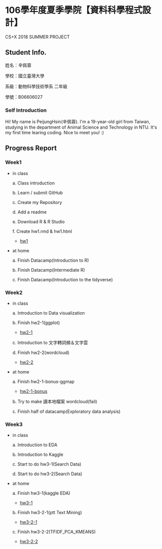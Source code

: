 # 106學年度夏季學院【資料科學程式設計】
CS+X 2018 SUMMER PROJECT
## Student Info.
姓名：辛佩蓉

學校：國立臺灣大學

系級：動物科學技術學系 二年級

學號：B06606027
### Self Introduction 
 Hi! My name is PeijungHsin(辛佩蓉). I'm a 19-year-old girl from Taiwan, studying in the department of Animal Science and Technology in NTU. It's my first time learing coding. Nice to meet you! :)
## Progress Report
### Week1
* in class

  a. Class introduction

  b. Learn / submit GitHub

  c. Create my Repository

  d. Add a readme

  e. Download R & R Studio

  f. Create hw1.rmd & hw1.html
    + [hw1](https://peijunghsin.github.io/CSXsppjhsin/Week1/hw1.html)

* at home

  a. Finish Datacamp(​Introduction to R)

  b. Finish Datacamp(​Intermediate R​)

  c. Finish Datacamp(​​Introduction to the tidyverse​)

### Week2
* in class

  a. Introduction to Data visualization

  b. Finish hw2-1(ggplot)
    + [hw2-1](https://peijunghsin.github.io/CSXsppjhsin/Week2/hw2-1-data視覺化/hw2-1.html)

  c. Introduction to 文字轉詞頻＆文字雲

  d. Finish hw2-2(​​wordcloud)

    + [hw2-2](https://peijunghsin.github.io/CSXsppjhsin/Week2/hw2-2-ptt文字雲/hw2-2.html)

* at home

  a. Finish hw2-1-bonus-ggmap
    + [hw2-1-bonus](https://peijunghsin.github.io/CSXsppjhsin/Week2/hw2-1-bonus-ggmap/hw2-1-bonus_ggmap_.html)

  b. Try to make 讀本地檔案 wordcloud(fail)

  c. Finish half of datacamp(Exploratory data analysis​)

### Week3
* in class

  a. Introduction to EDA

  b. Introduction to Kaggle

  c. Start to do hw3-1(Search Data)

  d. Start to do hw3-2(Search Data)

* at home

  a. Finish hw3-1(kaggle EDA)
    + [hw3-1](https://peijunghsin.github.io/CSXsppjhsin/Week3/hw3-1.html)

  b. Finish hw3-2-1(ptt Text Mining)
    + [hw3-2-1](https://peijunghsin.github.io/CSXsppjhsin/Week3/hw3-2-1.html)

  c. Finish hw3-2-2(TFIDF_PCA_KMEANS)
    + [hw3-2-2](https://peijunghsin.github.io/CSXsppjhsin/Week3/hw3-2-2.html)


